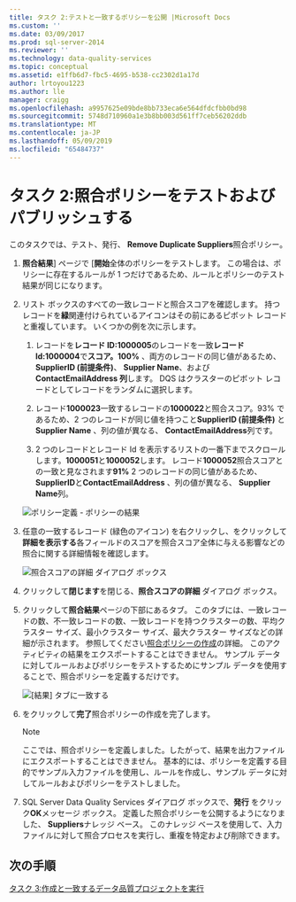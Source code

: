 ```yaml
---
title: タスク 2:テストと一致するポリシーを公開 |Microsoft Docs
ms.custom: ''
ms.date: 03/09/2017
ms.prod: sql-server-2014
ms.reviewer: ''
ms.technology: data-quality-services
ms.topic: conceptual
ms.assetid: e1ffb6d7-fbc5-4695-b538-cc2302d1a17d
author: lrtoyou1223
ms.author: lle
manager: craigg
ms.openlocfilehash: a9957625e09bde8bb733eca6e564dfdcfbb0bd98
ms.sourcegitcommit: 5748d710960a1e3b8bb003d561ff7ceb56202ddb
ms.translationtype: MT
ms.contentlocale: ja-JP
ms.lasthandoff: 05/09/2019
ms.locfileid: "65484737"
---
```

# <a name="task-2-testing-and-publishing-the-matching-policy"></a>タスク 2:照合ポリシーをテストおよびパブリッシュする
  このタスクでは、テスト、発行、 **Remove Duplicate Suppliers**照合ポリシー。  
  
1.  **照合結果**] ページで [**開始**全体のポリシーをテストします。 この場合は、ポリシーに存在するルールが 1 つだけであるため、ルールとポリシーのテスト結果が同じになります。  
  
2.  リスト ボックスのすべての一致レコードと照合スコアを確認します。 持つレコードを**緑**関連付けられているアイコンはその前にあるピボット レコードと重複しています。 いくつかの例を次に示します。  
  
    1.  レコードを**レコード ID:1000005**のレコードを一致**レコード Id:1000004**で**スコア。100%** 、両方のレコードの同じ値があるため、 **SupplierID (前提条件)**、 **Supplier Name**、および**ContactEmailAddress 列**します。 DQS はクラスターのピボット レコードとしてレコードをランダムに選択します。  
  
    2.  レコード**1000023**一致するレコードの**1000022**と照合スコア。93% であるため、2 つのレコードが同じ値を持つこと**SupplierID (前提条件)** と**Supplier Name** 、列の値が異なる、 **ContactEmailAddress**列です。  
  
    3.  2 つのレコードとレコード Id を表示するリストの一番下までスクロールします。**1000051**と**1000052**します。 レコード**1000052**照合スコアとの一致と見なされます**91%** 2 つのレコードの同じ値があるため、 **SupplierID**と**ContactEmailAddress** 、列の値が異なる、 **Supplier Name**列。  
  
     ![ポリシー定義 - ポリシーの結果](../../2014/tutorials/media/et-testingandpublishingthematchingpolicy-01.jpg "ポリシー定義 - ポリシーの結果")  
  
3.  任意の一致するレコード (緑色のアイコン) を右クリックし、をクリックして**詳細を表示する**各フィールドのスコアを照合スコア全体に与える影響などの照合に関する詳細情報を確認します。  
  
     ![照合スコアの詳細 ダイアログ ボックス](../../2014/tutorials/media/et-testingandpublishingthematchingpolicy-02.jpg "照合スコアの詳細 ダイアログ ボックス")  
  
4.  クリックして**閉じます**を閉じる、**照合スコアの詳細** ダイアログ ボックス。  
  
5.  クリックして**照合結果**ページの下部にあるタブ。 このタブには、一致レコードの数、不一致レコードの数、一致レコードを持つクラスターの数、平均クラスター サイズ、最小クラスター サイズ、最大クラスター サイズなどの詳細が示されます。 参照してください[照合ポリシーの作成](https://msdn.microsoft.com/library/hh270290.aspx)の詳細。 このアクティビティの結果をエクスポートすることはできません。 サンプル データに対してルールおよびポリシーをテストするためにサンプル データを使用することで、照合ポリシーを定義するだけです。  
  
     ![[結果] タブに一致する](../../2014/tutorials/media/et-testingandpublishingthematchingpolicy-03.jpg "照合結果 タブ")  
  
6.  をクリックして**完了**照合ポリシーの作成を完了します。  
  
    > [!NOTE]  
    >  ここでは、照合ポリシーを定義しました。したがって、結果を出力ファイルにエクスポートすることはできません。 基本的には、ポリシーを定義する目的でサンプル入力ファイルを使用し、ルールを作成し、サンプル データに対してルールおよびポリシーをテストしました。  
  
7.  SQL Server Data Quality Services ダイアログ ボックスで、**発行** をクリック**OK**メッセージ ボックス。 定義した照合ポリシーを公開するようになりました、 **Suppliers**ナレッジ ベース。 このナレッジ ベースを使用して、入力ファイルに対して照合プロセスを実行し、重複を特定および削除できます。  
  
## <a name="next-step"></a>次の手順  
 [タスク 3:作成と一致するデータ品質プロジェクトを実行](../../2014/tutorials/task-3-creating-and-running-a-data-quality-project-for-matching.md)  
  
  
